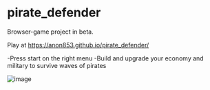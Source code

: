 # pirate_defender
Browser-game project in beta.  

Play at https://anon853.github.io/pirate_defender/  

-Press start on the right menu
-Build and upgrade your economy and military to survive waves of pirates

![image](https://i.postimg.cc/C5HXsbWk/preview.jpg)
